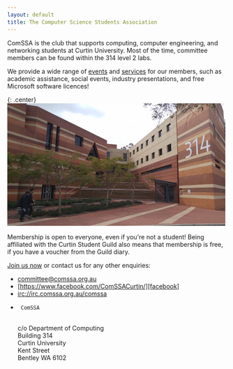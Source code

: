 ```yaml
---
layout: default
title: The Computer Science Students Association
---
```


ComSSA is the club that supports computing, computer engineering, and networking
students at Curtin University. Most of the time, committee members can be found within the 314
level 2 labs.

We provide a wide range of [events] and [services] for our members, such as
academic assistance, social events, industry presentations, and free Microsoft
software licences!

[events]: /events/
[services]: /services/


{: .center}
![314 Building](./images/314.jpg)

Membership is open to everyone, even if you're not a student! Being affiliated
with the Curtin Student Guild also means that membership is free, if you have a
voucher from the Guild diary.

[Join us now][join] or contact us for any other enquiries:

  * [committee@comssa.org.au][email]
  * [https://www.facebook.com/ComSSACurtin/][facebook]
  * [irc://irc.comssa.org.au/comssa][irc]
  *      ComSSA
    <br> c/o Department of Computing
    <br> Building 314
    <br> Curtin University
    <br> Kent Street
    <br> Bentley WA 6102

[join]: /join/
[email]: mailto:club@comssa.org.au
[facebook]: https://www.facebook.com/ComSSACurtin/
[irc]: irc://irc.comssa.org.au/comssa
